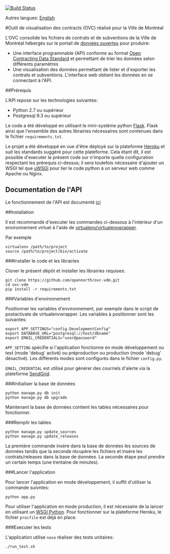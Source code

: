 [![Build Status](https://travis-ci.org/opennorth/ovc-vdm.svg?branch=master)](https://travis-ci.org/opennorth/ovc-vdm)

Autres langues: [English](README.en.md)

#Outil de visualisation des contracts (OVC) réalisé pour la Ville de Montréal

L'OVC consolide les fichiers de contrats et de subventions de la Ville de Montréal hébergés sur le portail de [données ouvertes](http://donnees.ville.montreal.qc.ca/) pour produire:

- Une interface programmable (API) conforme au format [Open Contracting Data Standard](http://standard.open-contracting.org/) et permettant de trier les données selon différents paramètres
- Une visualisation des données permettant de lister et d'exporter les contrats et subventions. L'interface web obtient les données en se connectant à l'API.

##Prérequis

L'API repose sur les technologies suivantes:
- Python 2.7 ou supérieur
- Postgresql 9.3 ou supérieur

Le code a été développé en utilisant le mini-système python [Flask](http://flask.pocoo.org/). Flask ainsi que l'ensemble des autres librairies nécessaires sont contenues dans le fichier `requirements.txt`.

Le projet a été développé en vue d'être déployé sur la plateforme [Heroku](https://heroku.com) et suit les standards suggéré pour cette plateforme. Cela étant dit, il est possible d'executer le présent code sur n'importe quelle configuration respectant les prérequis ci-dessus; il sera toutefois nécessaire d'ajouter un WSGI tel que [uWSGI](http://flask.pocoo.org/docs/0.10/deploying/uwsgi/) pour lier le code python à un serveur web comme Apache ou Nginx.

## Documentation de l'API

Le fonctionnement de l'API est documenté [ici](doc/api.doc.fr.md)

##Installation

Il est recommandé d'executer les commandes ci-dessous à l'intérieur d'un environnement virtuel à l'aide de [virtualenv/virtualenvwrapper](http://docs.python-guide.org/en/latest/dev/virtualenvs/).

Par exemple

```
virtualenv /path/to/project
source /path/to/project/bin/activate
```

###Installer le code et les librairies

Cloner le présent dépôt et installer les librairies requises:

```
git clone https://github.com/opennorth/ovc-vdm.git
cd ovc-vdm
pip install -r requirements.txt
```

###Variables d'environnement

Positionner les variables d'environnement, par exemple dans le script de postactivate de virtualenvwrapper.
Les variables à positionner sont les suivantes:

```
export APP_SETTINGS="config.DevelopmentConfig"
export DATABASE_URL="postgresql://host/dbname"
export EMAIL_CREDENTIALS="user@password"
```

`APP_SETTING` spécifie si l'application fonctionne en mode développement ou test (mode 'debug' activé) ou préproduction ou production (mode 'debug' désactivé). Les différents modes sont configurés dans le fichier `config.py`.

`EMAIL_CREDENTIAL` est utilisé pour générer des courriels d'alerte via la plateforme [SendGrid](https://sendgrid.com).

###Initialiser la base de données

```
python manage.py db init
python manage.py db upgrade
```

Maintenant la base de données contient les tables nécessaires pour fonctionner.


###Remplir les tables

```
python manage.py update_sources
python manage.py update_releases
```

La première commande insère dans la base de données les sources de données tandis que la seconde récupère les fichiers et insère les contrats/releases dans la base de données. La seconde étape peut prendre un certain temps (une trentaine de minutes).

###Lancer l'application

Pour lancer l'application en mode développement, il suffit d'utiliser la commande suivntes:

```
python app.py
```

Pour utiliser l'application en mode production, il est nécessaire de la lancer en utilisant un [WSGI Python](http://www.fullstackpython.com/wsgi-servers.html). Pour fonctionner sur la plateforme Heroku, le fichier `procfile` est déjà en place.


###Executer les tests

L'application utilise `nose` réaliser des tests unitaires:

```
./run_test.sh
```
